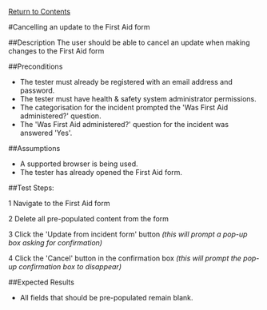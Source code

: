 [Return to Contents](https://github.com/infojam-james/test-cases/blob/master/Contents.md)

#Cancelling an update to the First Aid form

##Description
The user should be able to cancel an update when making changes to the First Aid form

##Preconditions
+ The tester must already be registered with an email address and password.
+ The tester must have health & safety system administrator permissions.
+ The categorisation for the incident prompted the 'Was First Aid administered?' question.
+ The 'Was First Aid administered?' question for the incident was answered 'Yes'.

##Assumptions
+ A supported browser is being used.
+ The tester has already opened the First Aid form.

##Test Steps:

1 Navigate to the First Aid form

2 Delete all pre-populated content from the form

3 Click the 'Update from incident form' button *(this will prompt a pop-up box asking for confirmation)*

4 Click the 'Cancel' button in the confirmation box *(this will prompt the pop-up confirmation box to disappear)*

##Expected Results
+ All fields that should be pre-populated remain blank.
